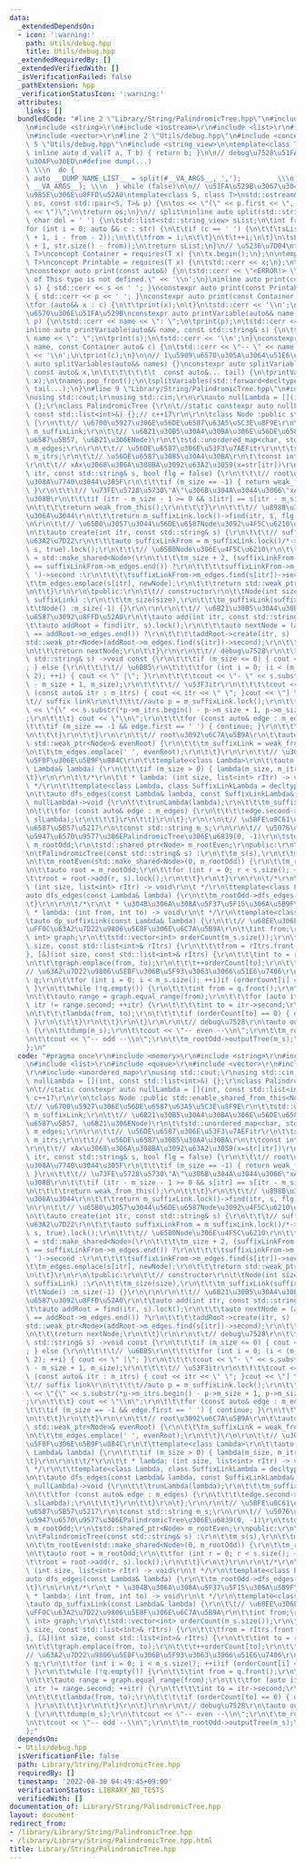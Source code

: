 ```yaml
---
data:
  _extendedDependsOn:
  - icon: ':warning:'
    path: Utils/debug.hpp
    title: Utils/debug.hpp
  _extendedRequiredBy: []
  _extendedVerifiedWith: []
  _isVerificationFailed: false
  _pathExtension: hpp
  _verificationStatusIcon: ':warning:'
  attributes:
    links: []
  bundledCode: "#line 2 \"Library/String/PalindromicTree.hpp\"\n#include <memory>\r\
    \n#include <string>\r\n#include <iostream>\r\n#include <list>\r\n#include <queue>\r\
    \n#include <vector>\r\n#line 2 \"Utils/debug.hpp\"\n#include <concepts>\n#line\
    \ 5 \"Utils/debug.hpp\"\n#include <string_view>\n\ntemplate<class T>constexpr\
    \ inline auto d_val(T a, T b) { return b; }\n\n// debug\u7528\u51FA\u529B\u30DE\
    \u30AF\u30ED\n#define dump(...)                                              \
    \ \\\n  do {                                                          \\\n   \
    \ auto __DUMP_NAME_LIST__ = split(#__VA_ARGS__, ',');         \\\n    splitVariables(std::move(__DUMP_NAME_LIST__),\
    \ __VA_ARGS__); \\\n  } while (false)\n\n// \u51FA\u529B\u3067\u304D\u308B\u7A2E\
    \u985E\u306E\u8FFD\u52A0\ntemplate<class S, class T>\nstd::ostream& operator<<(std::ostream&\
    \ os, const std::pair<S, T>& p) {\n\tos << \"(\" << p.first << \", \" << p.second\
    \ << \")\";\n\treturn os;\n}\n// split\ninline auto split(std::string_view str,\
    \ char del = ' ') {\n\tstd::list<std::string_view> sList;\n\tint from = -1;\n\t\
    for (int i = 0; auto && c : str) {\n\t\tif (c == ' ') {\n\t\t\tsList.emplace_back(str.substr(from\
    \ + 1, i - from - 2));\n\t\t\tfrom = i;\n\t\t}\n\t\t++i;\n\t}\n\tsList.emplace_back(str.substr(from\
    \ + 1, str.size() - from));\n\treturn sList;\n}\n// \u5236\u7D04\ntemplate <class\
    \ T>\nconcept Container = requires(T x) {\n\tx.begin();\n};\n\ntemplate <class\
    \ T>\nconcept Printable = requires(T x) {\n\tstd::cerr << x;\n};\n\n// \u51FA\u529B\
    \nconstexpr auto print(const auto&) {\n\tstd::cerr << \"<ERROR!> \\\"print\\\"\
    \ of This type is not defined.\" << '\\n';\n}\ninline auto print(const std::string&\
    \ s) { std::cerr << s << ' '; }\nconstexpr auto print(const Printable auto& p)\
    \ { std::cerr << p << ' '; }\nconstexpr auto print(const Container auto& c) {\n\
    \tfor (auto&& x : c) {\n\t\tprint(x);\n\t}\n\tstd::cerr << '\\n';\n}\n\n// \u5909\
    \u6570\u306E\u51FA\u529B\nconstexpr auto printVariable(auto&& name, const auto&\
    \ p) {\n\tstd::cerr << name << \": \";\n\tprint(p);\n\tstd::cerr << '\\n';\n}\n\
    inline auto printVariable(auto&& name, const std::string& s) {\n\tstd::cerr <<\
    \ name << \": \";\n\tprint(s);\n\tstd::cerr << '\\n';\n}\nconstexpr auto printVariable(auto&&\
    \ name, const Container auto& c) {\n\tstd::cerr << \"-- \" << name << \" --\"\
    \ << '\\n';\n\tprint(c);\n}\n\n// 1\u5909\u6570\u305A\u3064\u51E6\u7406\nconstexpr\
    \ auto splitVariables(auto&& names) {}\nconstexpr auto splitVariables(auto&& names,\
    \ const auto& x,\n\t\t\t\t\t\t\t  const auto&... tail) {\n\tprintVariable(names.front(),\
    \ x);\n\tnames.pop_front();\n\tsplitVariables(std::forward<decltype(names)>(names),\
    \ tail...);\n}\n#line 9 \"Library/String/PalindromicTree.hpp\"\n#include <unordered_map>\r\
    \nusing std::cout;\r\nusing std::cin;\r\n\r\nauto nullLambda = [](int, const std::list<int>&)\
    \ {};\r\nclass PalindromicTree {\r\n\t//static constexpr auto nullLambda = [](int,\
    \ const std::list<int>&) {};// c++17\r\n\r\n\tclass Node :public std::enable_shared_from_this<Node>\
    \ {\r\n\t\t// \u6700\u5927\u306E\u56DE\u6587\u63A5\u5C3E\u8F9E\r\n\t\tstd::weak_ptr<Node>\
    \ m_suffixLink;\r\n\t\t// \u6B21\u30B5\u30A4\u30BA\u306E\u56DE\u6587(\u56F2\u3080\
    \u6587\u5B57, \u6B21\u306ENode)\r\n\t\tstd::unordered_map<char, std::shared_ptr<Node>>\
    \ m_edges;\r\n\r\n\t\t// \u56DE\u6587\u306E\u53F3\u7AEFitr\r\n\t\tstd::list<int>\
    \ m_itrs;\r\n\t\t// \u56DE\u6587\u30B5\u30A4\u30BA\r\n\t\tconst int m_size;\r\n\
    \r\n\t\t// xAx\u3068\u306A\u308BA\u3092\u63A2\u3059(x=str[itr])\r\n\t\tauto find(int\
    \ itr, const std::string& s, bool flg = false) {\r\n\t\t\t// root\u306B\u305F\u3069\
    \u308A\u7740\u3044\u305F\r\n\t\t\tif (m_size == -1) { return weak_from_this();\
    \ }\r\n\t\t\t// \u73FE\u5728\u5730\"A\"\u306B\u304A\u3044\u3066\"xAx\"\u3068\u306A\
    \u308B\r\n\t\t\tif (itr - m_size - 1 >= 0 && s[itr] == s[itr - m_size - 1]) {\r\
    \n\t\t\t\treturn weak_from_this();\r\n\t\t\t}\r\n\t\t\t// \u898B\u3064\u304B\u3089\
    \u306A\u3044\r\n\t\t\treturn m_suffixLink.lock()->find(itr, s, flg);\r\n\t\t}\r\
    \n\r\n\t\t// \u65B0\u3057\u3044\u56DE\u6587Node\u3092\u4F5C\u6210\u3059\u308B\r\
    \n\t\tauto create(int itr, const std::string& s) {\r\n\t\t\t// suffixLink\u306E\
    \u63A2\u7D22\r\n\t\t\tauto suffixLinkFrom = m_suffixLink.lock()/*->m_suffixLink.lock()*/->find(itr,\
    \ s, true).lock();\r\n\t\t\t// \u65B0Node\u306E\u4F5C\u6210\r\n\t\t\tauto newNode\
    \ = std::make_shared<Node>(\r\n\t\t\t\tm_size + 2, (suffixLinkFrom->m_edges.find(s[itr])\
    \ == suffixLinkFrom->m_edges.end()) ?\r\n\t\t\t\tsuffixLinkFrom->m_edges.find('\
    \ ')->second :\r\n\t\t\t\tsuffixLinkFrom->m_edges.find(s[itr])->second);\r\n\t\
    \t\tm_edges.emplace(s[itr], newNode);\r\n\t\t\treturn std::weak_ptr<Node>(newNode);\r\
    \n\t\t}\r\n\r\n\tpublic:\r\n\t\t// constructor\r\n\t\tNode(int size, const std::weak_ptr<Node>&\
    \ suffixLink) :\r\n\t\t\tm_size(size),\r\n\t\t\tm_suffixLink(suffixLink) {}\r\n\
    \t\tNode() :m_size(-1) {}\r\n\r\n\r\n\t\t// \u6B21\u30B5\u30A4\u30BA\u306E\u56DE\
    \u6587\u3092\u8FFD\u52A0\r\n\t\tauto add(int itr, const std::string& s) {\r\n\t\
    \t\tauto addRoot = find(itr, s).lock();\r\n\t\t\tauto nextNode = (addRoot->m_edges.find(s[itr])\
    \ == addRoot->m_edges.end()) ?\r\n\t\t\t\taddRoot->create(itr, s) :\r\n\t\t\t\t\
    std::weak_ptr<Node>(addRoot->m_edges.find(s[itr])->second);\r\n\t\t\tnextNode.lock()->m_itrs.emplace_back(itr);\r\
    \n\t\t\treturn nextNode;\r\n\t\t}\r\n\r\n\t\t// debug\u7528\r\n\t\tauto outputTree(const\
    \ std::string& s) ->void const {\r\n\t\t\tif (m_size <= 0) { cout << \"root\"\
    ; } else {\r\n\t\t\t\t// \u6BB5\r\n\t\t\t\tfor (int i = 0; (i < (m_size + 1) /\
    \ 2); ++i) { cout << \" |\"; }\r\n\t\t\t\tcout << \"- \" << s.substr(*m_itrs.begin()\
    \ - m_size + 1, m_size);\r\n\t\t\t\t// \u53F3itr\r\n\t\t\t\tcout << \" [ \"; for\
    \ (const auto& itr : m_itrs) { cout << itr << \" \"; }cout << \"] \";\r\n\t\t\t\
    \t// suffix link\r\n\t\t\t\t//auto p = m_suffixLink.lock();\r\n\t\t\t\t//cout\
    \ << \"{\" << s.substr(*p->m_itrs.begin() - p->m_size + 1, p->m_size) << \"} \"\
    ;\r\n\t\t\t} cout << \"\\n\";\r\n\t\t\tfor (const auto& edge : m_edges) {\r\n\t\
    \t\t\tif (m_size == -1 && edge.first == ' ') { continue; }\r\n\t\t\t\tedge.second->outputTree(s);\r\
    \n\t\t\t}\r\n\t\t}\r\n\r\n\t\t// root\u3092\u6C7A\u5B9A\r\n\t\tauto isOddRoot(const\
    \ std::weak_ptr<Node>& evenRoot) {\r\n\t\t\tm_suffixLink = weak_from_this();\r\
    \n\t\t\tm_edges.emplace(' ', evenRoot);\r\n\t\t}\r\n\r\n\t\t// \u30E9\u30E0\u30C0\
    \u5F0F\u306E\u5B9F\u884C\r\n\t\ttemplate<class Lambda>\r\n\t\tauto runLambda(const\
    \ Lambda& lambda) {\r\n\t\t\tif (m_size > 0) { lambda(m_size, m_itrs); }\r\n\t\
    \t}\r\n\r\n\t\t/*\r\n\t\t * lambda: (int size, list<int> rItr) -> void\r\n\t\t\
    \ */\r\n\t\ttemplate<class Lambda, class SuffixLinkLambda = decltype(nullLambda)>\r\
    \n\t\tauto dfs_edges(const Lambda& lambda, const SuffixLinkLambda& slLambda =\
    \ nullLambda)->void {\r\n\t\t\trunLambda(lambda);\r\n\t\t\tm_suffixLink.lock()->runLambda(slLambda);\r\
    \n\t\t\tfor (const auto& edge : m_edges) {\r\n\t\t\t\tedge.second->dfs_edges(lambda,\
    \ slLambda);\r\n\t\t\t}\r\n\t\t}\r\n\t};\r\n\r\n\t// \u5BFE\u8C61\u3068\u306A\u308B\
    \u6587\u5B57\u5217\r\n\tconst std::string m_s;\r\n\r\n\t// \u5076\u6570\u9577\uFF0C\
    \u5947\u6570\u9577\u306EPalindromicTree\u306E\u6839(0, -1)\r\n\tstd::shared_ptr<Node>\
    \ m_rootOdd;\r\n\tstd::shared_ptr<Node> m_rootEven;\r\npublic:\r\n\t// constructor\r\
    \n\tPalindromicTree(const std::string& s) :\r\n\t\tm_s(s),\r\n\t\tm_rootOdd(std::make_shared<Node>()),\r\
    \n\t\tm_rootEven(std::make_shared<Node>(0, m_rootOdd)) {\r\n\t\tm_rootOdd->isOddRoot(m_rootEven);\r\
    \n\t\tauto root = m_rootOdd;\r\n\t\tfor (int r = 0; r < s.size(); ++r) {\r\n\t\
    \t\troot = root->add(r, s).lock();\r\n\t\t}\r\n\t}\r\n\r\n\t/*\r\n\t * lambda:\
    \ (int size, list<int> rItr) -> void\r\n\t */\r\n\ttemplate<class Lambda>\r\n\t\
    auto dfs_edges(const Lambda& lambda) {\r\n\t\tm_rootOdd->dfs_edges(lambda);\r\n\
    \t}\r\n\r\n\t/*\r\n\t * \u304B\u306A\u308A\u5F37\u5F15\u306A\u5B9F\u88C5\r\n\t\
    \ * lambda: (int from, int to) -> void\r\n\t */\r\n\ttemplate<class Lambda>\r\n\
    \tauto dp_suffixLink(const Lambda& lambda) {\r\n\t\t// \u68EE\u306E\u751F\u6210\
    \uFF0C\u63A2\u7D22\u9806\u5E8F\u306E\u6C7A\u5B9A\r\n\t\tint from;\r\n\t\tstd::unordered_map<int,\
    \ int> graph;\r\n\t\tstd::vector<int> orderCount(m_s.size());\r\n\t\tm_rootOdd->dfs_edges([&](int\
    \ size, const std::list<int>& rItrs) {\r\n\t\t\tfrom = rItrs.front();\r\n\t\t\
    }, [&](int size, const std::list<int>& rItrs) {\r\n\t\t\tint to = rItrs.front();\r\
    \n\t\t\tgraph.emplace(from, to);\r\n\t\t\t++orderCount[to];\r\n\t\t});\r\n\t\t\
    // \u63A2\u7D22\u9806\u5E8F\u306B\u5F93\u3063\u3066\u51E6\u7406\r\n\t\tstd::queue<int>\
    \ q;\r\n\t\tfor (int i = 0; i < m_s.size(); ++i)if (orderCount[i] == 0) { q.emplace(i);\
    \ }\r\n\t\twhile (!q.empty()) {\r\n\t\t\tint from = q.front();\r\n\t\t\tq.pop();\r\
    \n\t\t\tauto range = graph.equal_range(from);\r\n\t\t\tfor (auto itr = range.first;\
    \ itr != range.second; ++itr) {\r\n\t\t\t\tint to = itr->second;\r\n\t\t\t\t--orderCount[to];\r\
    \n\t\t\t\tlambda(from, to);\r\n\t\t\t\tif (orderCount[to] == 0) { q.emplace(to);\
    \ }\r\n\t\t\t}\r\n\t\t}\r\n\t}\r\n\r\n\t// debug\u7528\r\n\tauto outputTree()\
    \ {\r\n\t\tdump(m_s);\r\n\t\tcout << \"-- even --\\n\";\r\n\t\tm_rootEven->outputTree(m_s);\r\
    \n\t\tcout << \"-- odd --\\n\";\r\n\t\tm_rootOdd->outputTree(m_s);\r\n\t}\r\n\
    };\n"
  code: "#pragma once\r\n#include <memory>\r\n#include <string>\r\n#include <iostream>\r\
    \n#include <list>\r\n#include <queue>\r\n#include <vector>\r\n#include \"./../../Utils/debug.hpp\"\
    \r\n#include <unordered_map>\r\nusing std::cout;\r\nusing std::cin;\r\n\r\nauto\
    \ nullLambda = [](int, const std::list<int>&) {};\r\nclass PalindromicTree {\r\
    \n\t//static constexpr auto nullLambda = [](int, const std::list<int>&) {};//\
    \ c++17\r\n\r\n\tclass Node :public std::enable_shared_from_this<Node> {\r\n\t\
    \t// \u6700\u5927\u306E\u56DE\u6587\u63A5\u5C3E\u8F9E\r\n\t\tstd::weak_ptr<Node>\
    \ m_suffixLink;\r\n\t\t// \u6B21\u30B5\u30A4\u30BA\u306E\u56DE\u6587(\u56F2\u3080\
    \u6587\u5B57, \u6B21\u306ENode)\r\n\t\tstd::unordered_map<char, std::shared_ptr<Node>>\
    \ m_edges;\r\n\r\n\t\t// \u56DE\u6587\u306E\u53F3\u7AEFitr\r\n\t\tstd::list<int>\
    \ m_itrs;\r\n\t\t// \u56DE\u6587\u30B5\u30A4\u30BA\r\n\t\tconst int m_size;\r\n\
    \r\n\t\t// xAx\u3068\u306A\u308BA\u3092\u63A2\u3059(x=str[itr])\r\n\t\tauto find(int\
    \ itr, const std::string& s, bool flg = false) {\r\n\t\t\t// root\u306B\u305F\u3069\
    \u308A\u7740\u3044\u305F\r\n\t\t\tif (m_size == -1) { return weak_from_this();\
    \ }\r\n\t\t\t// \u73FE\u5728\u5730\"A\"\u306B\u304A\u3044\u3066\"xAx\"\u3068\u306A\
    \u308B\r\n\t\t\tif (itr - m_size - 1 >= 0 && s[itr] == s[itr - m_size - 1]) {\r\
    \n\t\t\t\treturn weak_from_this();\r\n\t\t\t}\r\n\t\t\t// \u898B\u3064\u304B\u3089\
    \u306A\u3044\r\n\t\t\treturn m_suffixLink.lock()->find(itr, s, flg);\r\n\t\t}\r\
    \n\r\n\t\t// \u65B0\u3057\u3044\u56DE\u6587Node\u3092\u4F5C\u6210\u3059\u308B\r\
    \n\t\tauto create(int itr, const std::string& s) {\r\n\t\t\t// suffixLink\u306E\
    \u63A2\u7D22\r\n\t\t\tauto suffixLinkFrom = m_suffixLink.lock()/*->m_suffixLink.lock()*/->find(itr,\
    \ s, true).lock();\r\n\t\t\t// \u65B0Node\u306E\u4F5C\u6210\r\n\t\t\tauto newNode\
    \ = std::make_shared<Node>(\r\n\t\t\t\tm_size + 2, (suffixLinkFrom->m_edges.find(s[itr])\
    \ == suffixLinkFrom->m_edges.end()) ?\r\n\t\t\t\tsuffixLinkFrom->m_edges.find('\
    \ ')->second :\r\n\t\t\t\tsuffixLinkFrom->m_edges.find(s[itr])->second);\r\n\t\
    \t\tm_edges.emplace(s[itr], newNode);\r\n\t\t\treturn std::weak_ptr<Node>(newNode);\r\
    \n\t\t}\r\n\r\n\tpublic:\r\n\t\t// constructor\r\n\t\tNode(int size, const std::weak_ptr<Node>&\
    \ suffixLink) :\r\n\t\t\tm_size(size),\r\n\t\t\tm_suffixLink(suffixLink) {}\r\n\
    \t\tNode() :m_size(-1) {}\r\n\r\n\r\n\t\t// \u6B21\u30B5\u30A4\u30BA\u306E\u56DE\
    \u6587\u3092\u8FFD\u52A0\r\n\t\tauto add(int itr, const std::string& s) {\r\n\t\
    \t\tauto addRoot = find(itr, s).lock();\r\n\t\t\tauto nextNode = (addRoot->m_edges.find(s[itr])\
    \ == addRoot->m_edges.end()) ?\r\n\t\t\t\taddRoot->create(itr, s) :\r\n\t\t\t\t\
    std::weak_ptr<Node>(addRoot->m_edges.find(s[itr])->second);\r\n\t\t\tnextNode.lock()->m_itrs.emplace_back(itr);\r\
    \n\t\t\treturn nextNode;\r\n\t\t}\r\n\r\n\t\t// debug\u7528\r\n\t\tauto outputTree(const\
    \ std::string& s) ->void const {\r\n\t\t\tif (m_size <= 0) { cout << \"root\"\
    ; } else {\r\n\t\t\t\t// \u6BB5\r\n\t\t\t\tfor (int i = 0; (i < (m_size + 1) /\
    \ 2); ++i) { cout << \" |\"; }\r\n\t\t\t\tcout << \"- \" << s.substr(*m_itrs.begin()\
    \ - m_size + 1, m_size);\r\n\t\t\t\t// \u53F3itr\r\n\t\t\t\tcout << \" [ \"; for\
    \ (const auto& itr : m_itrs) { cout << itr << \" \"; }cout << \"] \";\r\n\t\t\t\
    \t// suffix link\r\n\t\t\t\t//auto p = m_suffixLink.lock();\r\n\t\t\t\t//cout\
    \ << \"{\" << s.substr(*p->m_itrs.begin() - p->m_size + 1, p->m_size) << \"} \"\
    ;\r\n\t\t\t} cout << \"\\n\";\r\n\t\t\tfor (const auto& edge : m_edges) {\r\n\t\
    \t\t\tif (m_size == -1 && edge.first == ' ') { continue; }\r\n\t\t\t\tedge.second->outputTree(s);\r\
    \n\t\t\t}\r\n\t\t}\r\n\r\n\t\t// root\u3092\u6C7A\u5B9A\r\n\t\tauto isOddRoot(const\
    \ std::weak_ptr<Node>& evenRoot) {\r\n\t\t\tm_suffixLink = weak_from_this();\r\
    \n\t\t\tm_edges.emplace(' ', evenRoot);\r\n\t\t}\r\n\r\n\t\t// \u30E9\u30E0\u30C0\
    \u5F0F\u306E\u5B9F\u884C\r\n\t\ttemplate<class Lambda>\r\n\t\tauto runLambda(const\
    \ Lambda& lambda) {\r\n\t\t\tif (m_size > 0) { lambda(m_size, m_itrs); }\r\n\t\
    \t}\r\n\r\n\t\t/*\r\n\t\t * lambda: (int size, list<int> rItr) -> void\r\n\t\t\
    \ */\r\n\t\ttemplate<class Lambda, class SuffixLinkLambda = decltype(nullLambda)>\r\
    \n\t\tauto dfs_edges(const Lambda& lambda, const SuffixLinkLambda& slLambda =\
    \ nullLambda)->void {\r\n\t\t\trunLambda(lambda);\r\n\t\t\tm_suffixLink.lock()->runLambda(slLambda);\r\
    \n\t\t\tfor (const auto& edge : m_edges) {\r\n\t\t\t\tedge.second->dfs_edges(lambda,\
    \ slLambda);\r\n\t\t\t}\r\n\t\t}\r\n\t};\r\n\r\n\t// \u5BFE\u8C61\u3068\u306A\u308B\
    \u6587\u5B57\u5217\r\n\tconst std::string m_s;\r\n\r\n\t// \u5076\u6570\u9577\uFF0C\
    \u5947\u6570\u9577\u306EPalindromicTree\u306E\u6839(0, -1)\r\n\tstd::shared_ptr<Node>\
    \ m_rootOdd;\r\n\tstd::shared_ptr<Node> m_rootEven;\r\npublic:\r\n\t// constructor\r\
    \n\tPalindromicTree(const std::string& s) :\r\n\t\tm_s(s),\r\n\t\tm_rootOdd(std::make_shared<Node>()),\r\
    \n\t\tm_rootEven(std::make_shared<Node>(0, m_rootOdd)) {\r\n\t\tm_rootOdd->isOddRoot(m_rootEven);\r\
    \n\t\tauto root = m_rootOdd;\r\n\t\tfor (int r = 0; r < s.size(); ++r) {\r\n\t\
    \t\troot = root->add(r, s).lock();\r\n\t\t}\r\n\t}\r\n\r\n\t/*\r\n\t * lambda:\
    \ (int size, list<int> rItr) -> void\r\n\t */\r\n\ttemplate<class Lambda>\r\n\t\
    auto dfs_edges(const Lambda& lambda) {\r\n\t\tm_rootOdd->dfs_edges(lambda);\r\n\
    \t}\r\n\r\n\t/*\r\n\t * \u304B\u306A\u308A\u5F37\u5F15\u306A\u5B9F\u88C5\r\n\t\
    \ * lambda: (int from, int to) -> void\r\n\t */\r\n\ttemplate<class Lambda>\r\n\
    \tauto dp_suffixLink(const Lambda& lambda) {\r\n\t\t// \u68EE\u306E\u751F\u6210\
    \uFF0C\u63A2\u7D22\u9806\u5E8F\u306E\u6C7A\u5B9A\r\n\t\tint from;\r\n\t\tstd::unordered_map<int,\
    \ int> graph;\r\n\t\tstd::vector<int> orderCount(m_s.size());\r\n\t\tm_rootOdd->dfs_edges([&](int\
    \ size, const std::list<int>& rItrs) {\r\n\t\t\tfrom = rItrs.front();\r\n\t\t\
    }, [&](int size, const std::list<int>& rItrs) {\r\n\t\t\tint to = rItrs.front();\r\
    \n\t\t\tgraph.emplace(from, to);\r\n\t\t\t++orderCount[to];\r\n\t\t});\r\n\t\t\
    // \u63A2\u7D22\u9806\u5E8F\u306B\u5F93\u3063\u3066\u51E6\u7406\r\n\t\tstd::queue<int>\
    \ q;\r\n\t\tfor (int i = 0; i < m_s.size(); ++i)if (orderCount[i] == 0) { q.emplace(i);\
    \ }\r\n\t\twhile (!q.empty()) {\r\n\t\t\tint from = q.front();\r\n\t\t\tq.pop();\r\
    \n\t\t\tauto range = graph.equal_range(from);\r\n\t\t\tfor (auto itr = range.first;\
    \ itr != range.second; ++itr) {\r\n\t\t\t\tint to = itr->second;\r\n\t\t\t\t--orderCount[to];\r\
    \n\t\t\t\tlambda(from, to);\r\n\t\t\t\tif (orderCount[to] == 0) { q.emplace(to);\
    \ }\r\n\t\t\t}\r\n\t\t}\r\n\t}\r\n\r\n\t// debug\u7528\r\n\tauto outputTree()\
    \ {\r\n\t\tdump(m_s);\r\n\t\tcout << \"-- even --\\n\";\r\n\t\tm_rootEven->outputTree(m_s);\r\
    \n\t\tcout << \"-- odd --\\n\";\r\n\t\tm_rootOdd->outputTree(m_s);\r\n\t}\r\n\
    };"
  dependsOn:
  - Utils/debug.hpp
  isVerificationFile: false
  path: Library/String/PalindromicTree.hpp
  requiredBy: []
  timestamp: '2022-08-30 04:49:45+09:00'
  verificationStatus: LIBRARY_NO_TESTS
  verifiedWith: []
documentation_of: Library/String/PalindromicTree.hpp
layout: document
redirect_from:
- /library/Library/String/PalindromicTree.hpp
- /library/Library/String/PalindromicTree.hpp.html
title: Library/String/PalindromicTree.hpp
---
```

